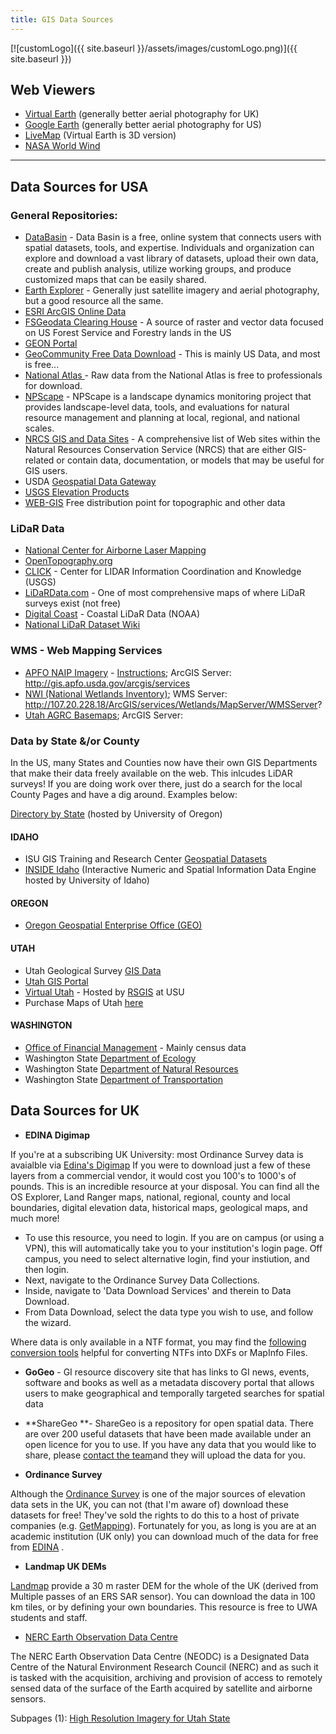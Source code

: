 ```yaml
---
title: GIS Data Sources
---
```


[![customLogo]({{ site.baseurl }}/assets/images/customLogo.png)]({{ site.baseurl }})

## Web Viewers

- [Virtual Earth](http://www.microsoft.com/virtualearth/default.mspx) (generally better aerial photography for UK)
- [Google Earth](http://earth.google.com/) (generally better aerial photography for US)
- [LiveMap](http://maps.live.com/) (Virtual Earth is 3D version)
- [NASA World Wind](http://worldwind.arc.nasa.gov/)

------

## Data Sources for USA

### General Repositories:

- [DataBasin](http://databasin.org/) - Data Basin is a free, online system that connects users with spatial datasets, tools, and expertise. Individuals and organization can explore and download a vast library of datasets, upload their own data, create and publish analysis, utilize working groups, and produce customized maps that can be easily shared.
- [Earth Explorer](http://earthexplorer.usgs.gov/) - Generally just satellite imagery and aerial photography, but a good resource all the same.
- [ESRI ArcGIS Online Data](http://www.esri.com/products/index.html#data_panel)
- [FSGeodata Clearing House](http://data.fs.usda.gov/geodata/rastergateway/) - A source of raster and vector data focused on US Forest Service and Forestry lands in the US
- [GEON Portal](https://portal.geongrid.org/gridsphere/gridsphere)
- [GeoCommunity Free Data Download](http://data.geocomm.com/) - This is mainly US Data, and most is free...
- [National Atlas  ](http://www.nationalatlas.gov/)- Raw data from the National Atlas is free to professionals for download. 
- [NPScape](http://science.nature.nps.gov/im/monitor/npscape/index.cfm) - NPScape is a landscape dynamics monitoring project that provides landscape-level data, tools, and evaluations for natural resource management and planning at local, regional, and national scales.
- [NRCS GIS and Data Sites](https://gdg.sc.egov.usda.gov/) - A comprehensive list of Web sites within the Natural Resources Conservation Service (NRCS) that are either GIS-related or contain data, documentation, or models that may be useful for GIS users.
- USDA [Geospatial Data Gateway](http://datagateway.nrcs.usda.gov/)
- [USGS Elevation Products](http://eros.usgs.gov/elevation-products)
- [WEB-GIS](http://www.webgis.com/terraindata.html) Free distribution point for topographic and other data

### LiDaR Data

- [National Center for Airborne Laser Mapping](http://www.ncalm.org/)
- [OpenTopography.org](http://opentopography.org/)
- [CLICK](https://lta.cr.usgs.gov/lidar_digitalelevation) - Center for LIDAR Information Coordination and Knowledge (USGS)
- [LiDaRData.com](javascript:void(0);) - One of most comprehensive maps of where LiDaR surveys exist (not free)
- [Digital Coast](http://www.csc.noaa.gov/digitalcoast/data/coastallidar) - Coastal LiDaR Data (NOAA)
- [National LiDaR Dataset Wiki](http://en.wikipedia.org/wiki/National_LIDAR_Dataset_-_USA)

### WMS - Web Mapping Services

- [APFO NAIP Imagery](http://www.fsa.usda.gov/FSA/apfoapp?area=home&subject=prog&topic=nai) - [Instructions](http://www.fsa.usda.gov/Internet/FSA_File/2013_apfo_webservice_10x.pdf); ArcGIS Server: http://gis.apfo.usda.gov/arcgis/services
- [NWI (National Wetlands Inventory)](http://www.fws.gov/Wetlands/Data/Web-Map-Services.html); WMS Server: http://107.20.228.18/ArcGIS/services/Wetlands/MapServer/WMSServer?
- [Utah AGRC Basemaps](http://gis.utah.gov/data/sgid-base-map-services-arcmap/); ArcGIS Server: 

### Data by State &/or County

In the US, many States and Counties now have their own GIS Departments that make their data freely available on the web. This inlcudes LiDAR surveys! If you are doing work over there, just do a search for the local County Pages and have a dig around. Examples below:

[Directory by State](http://libweb.uoregon.edu/map/map_section/map_Statedatasets.html) (hosted by University of Oregon)

#### IDAHO

- ISU GIS Training and Research Center [Geospatial Datasets](http://giscenter.isu.edu/Data/index.htm)
- [INSIDE Idaho](http://insideidaho.org/) (Interactive Numeric and Spatial Information Data Engine hosted by University of Idaho)

#### OREGON

- [Oregon Geospatial Enterprise Office (GEO)](http://gis.oregon.gov/DAS/EISPD/GEO/index.shtml)

#### UTAH

- Utah Geological Survey [GIS Data](http://geology.utah.gov/maps/gis/index.htm)
- [Utah GIS Portal](http://agrc.its.state.ut.us/)
- [Virtual Utah](http://earth.gis.usu.edu/utah/links.html) - Hosted by [RSGIS](http://www.gis.usu.edu/index.html) at USU
- Purchase Maps of Utah [here](http://www.mapstore.utah.gov/)

#### WASHINGTON

- [Office of Financial Management](http://www.ofm.wa.gov/pop/geographic/default.asp) - Mainly census data
- Washington State [Department of Ecology](http://www.ecy.wa.gov/services/gis/data/data.htm)
- Washington State [Department of Natural Resources](http://www.dnr.wa.gov/programs-and-services/geology/publications-and-data/gis-data-and-databases)
- Washington State [Department of Transportation](http://www.wsdot.wa.gov/Mapsdata/geodatacatalog/)

## Data Sources for UK

- **EDINA Digimap**

If you're at a subscribing UK University: most Ordinance Survey data is avaialble via [Edina's Digimap](http://edina.ac.uk/) If you were to download just a few of these layers from a commercial vendor, it would cost you 100's to 1000's of pounds. This is an incredible resource at your disposal. You can find all the OS Explorer, Land Ranger maps, national, regional, county and local boundaries, digital elevation data, historical maps, geological maps, and much more!

- To use this resource, you need to login. If you are on campus (or using a VPN), this will automatically take you to your institution's login page. Off campus, you need to select alternative login, find your instiution, and then login.
- Next, navigate to the Ordinance Survey Data Collections.
- Inside, navigate to 'Data Download Services' and therein to Data Download.
- From Data Download, select the data type you wish to use, and follow the wizard.

Where data is only available in a NTF format, you may find the [following conversion tools](http://www.bodley.ox.ac.uk/guides/maps/translat.htm) helpful for converting NTFs into DXFs or MapInfo Files.

- **GoGeo** - GI resource discovery site that has links to GI news, events, software and books as well as a metadata discovery portal that allows users to make geographical and temporally targeted searches for spatial data


- **ShareGeo  **- ShareGeo is a repository for open spatial data. There are over 200 useful datasets that have been made available under an open licence for you to use. If you have any data that you would like to share, please [contact the team](http://www.sharegeo.ac.uk/contact-form)and they will upload the data for you.


- **Ordinance Survey**

Although the [Ordinance Survey](http://www.ordnancesurvey.co.uk/oswebsite/) is one of the major sources of elevation data sets in the UK, you can not (that I'm aware of) download these datasets for free! They've sold the rights to do this to a host of private companies (e.g. [GetMapping](http://www2.getmapping.com/webshop/Web/Business/Static/ProductsAndServices/ProductsAndSamples.aspx)). Fortunately for you, as long is you are at an academic institution (UK only) you can download much of the data for free from [EDINA](http://edina.ac.uk/) . 

- **Landmap UK DEMs**

[Landmap](http://catalogue.ceda.ac.uk/uuid/7f1280cf215da6f8001eae5c2f019fe8) provide a 30 m raster DEM for the whole of the UK (derived from Multiple passes of an ERS SAR sensor). You can download the data in 100 km tiles, or by defining your own boundaries. This resource is free to UWA students and staff.

- [NERC Earth Observation Data Centre](http://www.neodc.rl.ac.uk/)

The NERC Earth Observation Data Centre (NEODC) is a Designated Data Centre of the Natural Environment Research Council (NERC) and as such it is tasked with the acquisition, archiving and provision of access to remotely sensed data of the surface of the Earth acquired by satellite and airborne sensors.

Subpages (1): [High Resolution Imagery for Utah State](http://etal.joewheaton.org/resources/how-to-guides/gis-help/gis-data-sources/high-resolution-imagery-for-utah-state)